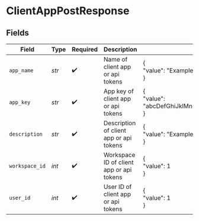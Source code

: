 # ClientAppPostResponse


## Fields

| Field                                               | Type                                                | Required                                            | Description                                         | Example                                             |
| --------------------------------------------------- | --------------------------------------------------- | --------------------------------------------------- | --------------------------------------------------- | --------------------------------------------------- |
| `app_name`                                          | *str*                                               | :heavy_check_mark:                                  | Name of client app or api tokens                    | {<br/>"value": "Example Client App Name"<br/>}      |
| `app_key`                                           | *str*                                               | :heavy_check_mark:                                  | App key of client app or api tokens                 | {<br/>"value": "abcDefGhiJklMnoPqrStuVwxYz1234567890"<br/>} |
| `description`                                       | *str*                                               | :heavy_check_mark:                                  | Description of client app or api tokens             | {<br/>"value": "Example Client App Description"<br/>} |
| `workspace_id`                                      | *int*                                               | :heavy_check_mark:                                  | Workspace ID of client app or api tokens            | {<br/>"value": 1<br/>}                              |
| `user_id`                                           | *int*                                               | :heavy_check_mark:                                  | User ID of client app or api tokens                 | {<br/>"value": 1<br/>}                              |